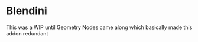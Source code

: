 # Blendini

This was a WIP until Geometry Nodes came along which basically made this addon redundant
